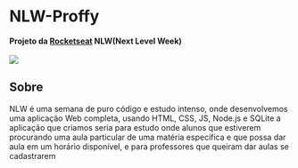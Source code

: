 # NLW-Proffy
**Projeto da [Rocketseat](https://rocketseat.com.br/) NLW(Next Level Week)**<br><br>
![](https://camo.githubusercontent.com/e374677bcea8e624fe954b1bf81348f9bb4390df/68747470733a2f2f696b2e696d6167656b69742e696f2f6361706974616f2f50726f6666792f6e6c77325f36643750766c485a352e737667)

## Sobre
NLW é uma semana de puro código e estudo intenso, onde desenvolvemos uma aplicação Web completa, usando HTML, CSS, JS, Node.js e SQLite a aplicação que criamos seria para estudo onde alunos que estiverem procurando uma aula particular de uma matéria específica e que possa dar aula em um horário disponível, e para professores que queiram dar aulas se cadastrarem

